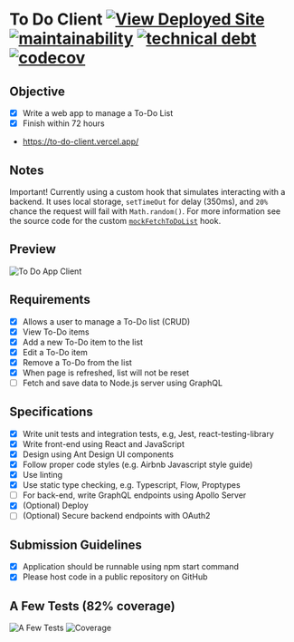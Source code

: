 # To Do Client [![View Deployed Site](https://img.shields.io/badge/View%20-Deployed%20Site-orange.svg?logo=react&color=0abde3)](https://to-do-client.vercel.app/) [![maintainability](https://api.codeclimate.com/v1/badges/ce7b5dae8d6915a5c1c9/maintainability)](https://codeclimate.com/github/mithi/to-do-client/maintainability) [![technical debt](https://img.shields.io/codeclimate/tech-debt/mithi/to-do-client)](https://codeclimate.com/github/mithi/to-do-client/trends/technical_debt) [![codecov](https://codecov.io/gh/mithi/to-do-client/branch/main/graph/badge.svg?token=ANnMERhmFY)](https://codecov.io/gh/mithi/to-do-client)

## Objective

-   [x] Write a web app to manage a To-Do List
-   [x] Finish within 72 hours
-   https://to-do-client.vercel.app/

## Notes

Important! Currently using a custom hook that simulates interacting with a backend. It uses local storage, `setTimeOut` for delay (350ms), and `20%` chance the request will fail with `Math.random()`. For more information see the source code for the custom [`mockFetchToDoList`](./src/hooks/index.js) hook.

## Preview

![To Do App Client](https://user-images.githubusercontent.com/1670421/111079608-a3097900-8535-11eb-9a09-816875d8eb03.gif)

## Requirements

-   [x] Allows a user to manage a To-Do list (CRUD)
-   [x] View To-Do items
-   [x] Add a new To-Do item to the list
-   [x] Edit a To-Do item
-   [x] Remove a To-Do from the list
-   [x] When page is refreshed, list will not be reset
-   [ ] Fetch and save data to Node.js server using GraphQL

## Specifications

-   [x] Write unit tests and integration tests, e.g, Jest, react-testing-library
-   [x] Write front-end using React and JavaScript
-   [x] Design using Ant Design UI components
-   [x] Follow proper code styles (e.g. Airbnb Javascript style guide)
-   [x] Use linting
-   [x] Use static type checking, e.g. Typescript, Flow, Proptypes
-   [ ] For back-end, write GraphQL endpoints using Apollo Server
-   [x] (Optional) Deploy
-   [ ] (Optional) Secure backend endpoints with OAuth2

## Submission Guidelines

-   [x] Application should be runnable using npm start command
-   [x] Please host code in a public repository on GitHub

## A Few Tests (82% coverage)

![A Few Tests](https://user-images.githubusercontent.com/1670421/111230300-5780c900-8622-11eb-8311-bc102c01122e.png)
![Coverage](https://user-images.githubusercontent.com/1670421/111236476-e6dfa980-862d-11eb-9f59-bb028d980837.png)
